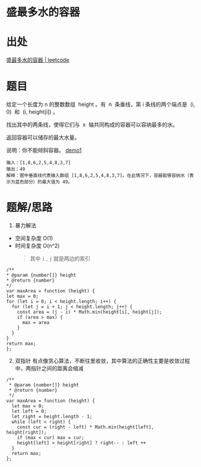 # 盛最多水的容器

# 出处

[盛最多水的容器 | leetcode](https://leetcode-cn.com/problems/container-with-most-water/)

# 题目

给定一个长度为 n 的整数数组  height 。有  n  条垂线，第 i 条线的两个端点是  (i, 0)  和  (i, height[i]) 。

找出其中的两条线，使得它们与  x  轴共同构成的容器可以容纳最多的水。

返回容器可以储存的最大水量。

说明：你不能倾斜容器。
[demo1](https://aliyun-lc-upload.oss-cn-hangzhou.aliyuncs.com/aliyun-lc-upload/uploads/2018/07/25/question_11.jpg)

```
输入：[1,8,6,2,5,4,8,3,7]
输出：49
解释：图中垂直线代表输入数组 [1,8,6,2,5,4,8,3,7]。在此情况下，容器能够容纳水（表示为蓝色部分）的最大值为 49。
```

# 题解/思路

1. 暴力解法

- 空间复杂度 O(1)
- 时间复杂度 O(n^2)
  > 其中 `i` , `j` 就是两边的索引

```
/**
* @param {number[]} height
* @return {number}
*/
var maxArea = function (height) {
let max = 0;
for (let i = 0; i < height.length; i++) {
  for (let j = i + 1; j < height.length; j++) {
    const area = (j - i) * Math.min(height[i], height[j]);
    if (area > max) {
      max = area
    }
  }
}
return max;
};
```

2. 双指针
有点像贪心算法，不断往里收敛，其中算法的正确性主要是收敛过程中，两指针之间的距离会缩减
```
/**
 * @param {number[]} height
 * @return {number}
 */
var maxArea = function (height) {
  let max = 0;
  let left = 0;
  let right = height.length - 1;
  while (left < right) {
    const cur = (right - left) * Math.min(height[left], height[right]);
    if (max < cur) max = cur;
    height[left] > height[right] ? right-- : left ++
  }
  return max;
};
```
